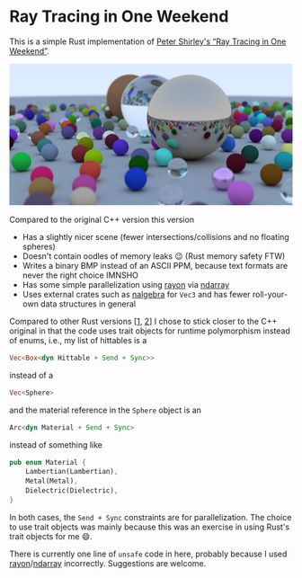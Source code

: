 # Ray Tracing in One Weekend

This is a simple Rust implementation of [Peter Shirley's “Ray Tracing in One Weekend”](https://raytracing.github.io/books/RayTracingInOneWeekend.html).

![Sample output image](output.jpg)

Compared to the original C++ version this version
- Has a slightly nicer scene (fewer intersections/collisions and no floating spheres)
- Doesn't contain oodles of memory leaks 😉 (Rust memory safety FTW)
- Writes a binary BMP instead of an ASCII PPM, because text formats are never the right choice IMNSHO
- Has some simple parallelization using [rayon](https://github.com/rayon-rs/rayon) via [ndarray](https://github.com/rust-ndarray/ndarray)
- Uses external crates such as [nalgebra](https://github.com/rustsim/nalgebra) for `Vec3` and has fewer roll-your-own data structures in general

Compared to other Rust versions [[1](https://github.com/Nelarius/weekend-raytracer-rust), [2](https://github.com/ranveeraggarwal/rust-raytracer)] I chose to stick closer to the C++ original in that the code uses trait objects for runtime polymorphism instead of enums, i.e., my list of hittables is a
```rust
Vec<Box<dyn Hittable + Send + Sync>>
```
instead of a
```rust
Vec<Sphere>
```
and the material reference in the `Sphere` object is an
```rust
Arc<dyn Material + Send + Sync>
```
instead of something like
```rust
pub enum Material {
	Lambertian(Lambertian),
	Metal(Metal),
	Dielectric(Dielectric),
}
```
In both cases, the `Send + Sync` constraints are for parallelization.
The choice to use trait objects was mainly because this was an exercise in using Rust's trait objects for me 😄.

There is currently one line of `unsafe` code in here, probably because I used [rayon](https://github.com/rayon-rs/rayon)/[ndarray](https://github.com/rust-ndarray/ndarray) incorrectly.
Suggestions are welcome.

